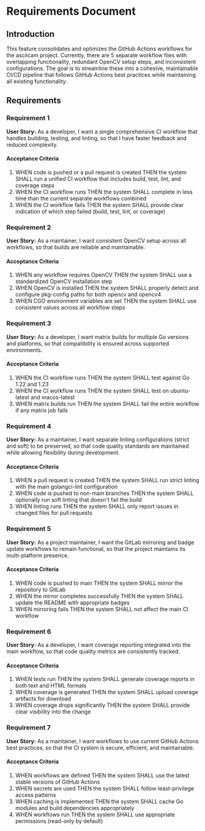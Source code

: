# Requirements Document

## Introduction

This feature consolidates and optimizes the GitHub Actions workflows for the asciicam project. Currently, there are 5 separate workflow files with overlapping functionality, redundant OpenCV setup steps, and inconsistent configurations. The goal is to streamline these into a cohesive, maintainable CI/CD pipeline that follows GitHub Actions best practices while maintaining all existing functionality.

## Requirements

### Requirement 1

**User Story:** As a developer, I want a single comprehensive CI workflow that handles building, testing, and linting, so that I have faster feedback and reduced complexity.

#### Acceptance Criteria

1. WHEN code is pushed or a pull request is created THEN the system SHALL run a unified CI workflow that includes build, test, lint, and coverage steps
2. WHEN the CI workflow runs THEN the system SHALL complete in less time than the current separate workflows combined
3. WHEN the CI workflow fails THEN the system SHALL provide clear indication of which step failed (build, test, lint, or coverage)

### Requirement 2

**User Story:** As a maintainer, I want consistent OpenCV setup across all workflows, so that builds are reliable and maintainable.

#### Acceptance Criteria

1. WHEN any workflow requires OpenCV THEN the system SHALL use a standardized OpenCV installation step
2. WHEN OpenCV is installed THEN the system SHALL properly detect and configure pkg-config paths for both opencv and opencv4
3. WHEN CGO environment variables are set THEN the system SHALL use consistent values across all workflow steps

### Requirement 3

**User Story:** As a developer, I want matrix builds for multiple Go versions and platforms, so that compatibility is ensured across supported environments.

#### Acceptance Criteria

1. WHEN the CI workflow runs THEN the system SHALL test against Go 1.22 and 1.23
2. WHEN the CI workflow runs THEN the system SHALL test on ubuntu-latest and macos-latest
3. WHEN matrix builds run THEN the system SHALL fail the entire workflow if any matrix job fails

### Requirement 4

**User Story:** As a maintainer, I want separate linting configurations (strict and soft) to be preserved, so that code quality standards are maintained while allowing flexibility during development.

#### Acceptance Criteria

1. WHEN a pull request is created THEN the system SHALL run strict linting with the main golangci-lint configuration
2. WHEN code is pushed to non-main branches THEN the system SHALL optionally run soft linting that doesn't fail the build
3. WHEN linting runs THEN the system SHALL only report issues in changed files for pull requests

### Requirement 5

**User Story:** As a project maintainer, I want the GitLab mirroring and badge update workflows to remain functional, so that the project maintains its multi-platform presence.

#### Acceptance Criteria

1. WHEN code is pushed to main THEN the system SHALL mirror the repository to GitLab
2. WHEN the mirror completes successfully THEN the system SHALL update the README with appropriate badges
3. WHEN mirroring fails THEN the system SHALL not affect the main CI workflow

### Requirement 6

**User Story:** As a developer, I want coverage reporting integrated into the main workflow, so that code quality metrics are consistently tracked.

#### Acceptance Criteria

1. WHEN tests run THEN the system SHALL generate coverage reports in both text and HTML formats
2. WHEN coverage is generated THEN the system SHALL upload coverage artifacts for download
3. WHEN coverage drops significantly THEN the system SHALL provide clear visibility into the change

### Requirement 7

**User Story:** As a maintainer, I want workflows to use current GitHub Actions best practices, so that the CI system is secure, efficient, and maintainable.

#### Acceptance Criteria

1. WHEN workflows are defined THEN the system SHALL use the latest stable versions of GitHub Actions
2. WHEN secrets are used THEN the system SHALL follow least-privilege access patterns
3. WHEN caching is implemented THEN the system SHALL cache Go modules and build dependencies appropriately
4. WHEN workflows run THEN the system SHALL use appropriate permissions (read-only by default)

